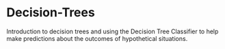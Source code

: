 # Decision-Trees

Introduction to decision trees and using the Decision Tree Classifier to help make predictions about the outcomes of hypothetical situations. 
